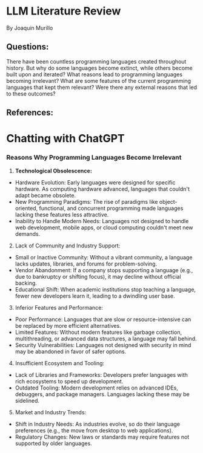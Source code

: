 # LLM Literature Review
By Joaquin Murillo

## Questions:
There have been countless programming languages created throughout history. But why do some languages become extinct, while others become built upon and iterated? What reasons lead to programming languages becoming irrelevant? What are some features of the current programming languages that kept them relevant? Were there any external reasons that led to these outcomes?

## References:

# Chatting with ChatGPT
### Reasons Why Programming Languages Become Irrelevant
1. **Technological Obsolescence:**
* Hardware Evolution: Early languages were designed for specific hardware. As computing hardware advanced, languages that couldn't adapt became obsolete.
* New Programming Paradigms: The rise of paradigms like object-oriented, functional, and concurrent programming made languages lacking these features less attractive.
* Inability to Handle Modern Needs: Languages not designed to handle web development, mobile apps, or cloud computing couldn't meet new demands.

2. Lack of Community and Industry Support:
* Small or Inactive Community: Without a vibrant community, a language lacks updates, libraries, and forums for problem-solving.
* Vendor Abandonment: If a company stops supporting a language (e.g., due to bankruptcy or shifting focus), it may decline without official backing.
* Educational Shift: When academic institutions stop teaching a language, fewer new developers learn it, leading to a dwindling user base.

3. Inferior Features and Performance:
* Poor Performance: Languages that are slow or resource-intensive can be replaced by more efficient alternatives.
* Limited Features: Without modern features like garbage collection, multithreading, or advanced data structures, a language may fall behind.
* Security Vulnerabilities: Languages not designed with security in mind may be abandoned in favor of safer options.

4. Insufficient Ecosystem and Tooling:
* Lack of Libraries and Frameworks: Developers prefer languages with rich ecosystems to speed up development.
* Outdated Tooling: Modern development relies on advanced IDEs, debuggers, and package managers. Languages lacking these may be sidelined.

5. Market and Industry Trends:
* Shift in Industry Needs: As industries evolve, so do their language preferences (e.g., the move from desktop to web applications).
* Regulatory Changes: New laws or standards may require features not supported by older languages.
